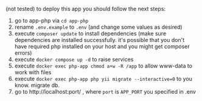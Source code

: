 (not tested)
to deploy this app you should follow the next steps:
1. go to app-php via `cd app-php`
2. rename `.env.example` to `.env` (and change some values as desired)
3. execute `composer update` to install dependencies (make sure dependencies are installed successfully. it's possible that you don't have required php installed on your host and you might get composer errors)
4. execute `docker compose up -d` to raise services
5. execute `docker exec php-app chmod a+w -R /app` to allow www-data to work with files
6. execute `docker exec php-app php yii migrate --interactive=0` to you know. migrate db.
7. go to http://localhost:port/ , where `port` is `APP_PORT` you specified in .env